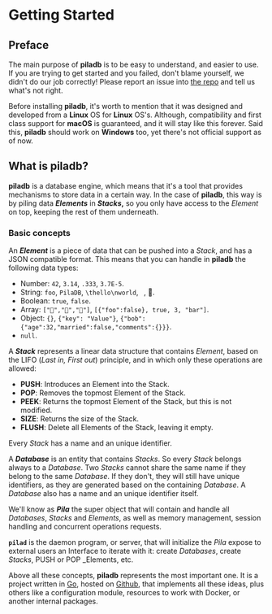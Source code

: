 # Getting Started

## Preface

The main purpose of **piladb** is to be easy to understand, and easier to use. If you are trying to get started and you failed, don't blame yourself, we didn't do our job correctly! Please report an issue into [the repo](https://github.com/oscillatingworks/pilabook/issues) and tell us what's not right.

Before installing **piladb**, it's worth to mention that it was designed and developed from a **Linux** OS for **Linux** OS's. Although, compatibility and first class support for **macOS** is guaranteed, and it will stay like this forever. Said this, **piladb** should work on **Windows** too, yet there's not official support as of now.

## What is piladb?

**piladb** is a database engine, which means that it's a tool that provides mechanisms to store data in a certain way. In the case of **piladb**, this way is by piling data **_Elements_** in **_Stacks_,** so you only have access to the _Element_ on top, keeping the rest of them underneath. 

### Basic concepts

An **_Element_** is a piece of data that can be pushed into a _Stack_, and has a JSON compatible format. This means that you can handle in **piladb** the following data types:

* Number: `42`, `3.14`, `.333`, `3.7E-5`.
* String: `foo`, `PilaDB`, `\thello\nworld`, ` `, 💾.
* Boolean: `true`, `false`.
* Array: `["🍎","🍊","🍋"]`, `[{"foo":false}, true, 3, "bar"]`.
* Object: `{}`, `{"key": "Value"}`, `{"bob":{"age":32,"married":false,"comments":{}}}`.
* `null`.

A **_Stack_** represents a linear data structure that contains _Element_, based on the LIFO (_Last in, First out_) principle, and in which only these operations are allowed:

* **PUSH**: Introduces an Element into the Stack. 
* **POP**: Removes the topmost Element of the Stack.
* **PEEK**: Returns the topmost Element of the Stack, but this is not modified.
* **SIZE**: Returns the size of the Stack.
* **FLUSH**: Delete all Elements of the Stack, leaving it empty.

Every _Stack_ has a name and an unique identifier.

A **_Database_** is an entity that contains _Stacks_. So every _Stack_ belongs always to a _Database_. Two _Stacks_ cannot share the same name if they belong to the same _Database_. If they don't, they will still have unique identifiers, as they are generated based on the containing _Database_. A _Database_ also has a name and an unique identifier itself.

We'll know as **_Pila_** the super object that will contain and handle all _Databases_, _Stacks_ and _Elements_, as well as memory management, session handling and concurrent operations requests.

**`pilad`** is the daemon program, or server, that will initialize the _Pila_  expose to external users an Interface to iterate with it: create _Databases_, create _Stacks_, PUSH or POP _Elements, etc.

Above all these concepts, **piladb** represents the most important one. It is a project written in [Go](https://golang.org), hosted on [Github](https://github.com/fern4lvarez/piladb), that implements all these ideas, plus others like a configuration module, resources to work with Docker, or another internal packages.



